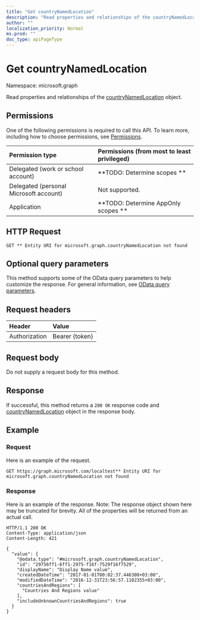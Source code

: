 ```yaml
---
title: "Get countryNamedLocation"
description: "Read properties and relationships of the countryNamedLocation object."
author: ""
localization_priority: Normal
ms.prod: ""
doc_type: apiPageType
---
```


# Get countryNamedLocation

Namespace: microsoft.graph

Read properties and relationships of the [countryNamedLocation](../resources/countrynamedlocation.md) object.

## Permissions
One of the following permissions is required to call this API. To learn more, including how to choose permissions, see [Permissions](/concepts/permissions-reference.md).

|Permission type|Permissions (from most to least privileged)|
|:---|:---|
|Delegated (work or school account)|**TODO: Determine scopes **|
|Delegated (personal Microsoft account)|Not supported.|
|Application|**TODO: Determine AppOnly scopes **|

## HTTP Request
<!-- {
  "blockType": "ignored"
}
-->
``` http
GET ** Entity URI for microsoft.graph.countryNamedLocation not found
```

## Optional query parameters
This method supports some of the OData query parameters to help customize the response. For general information, see [OData query parameters](/graph/query-parameters).

## Request headers
|Header|Value|
|:---|:---|
|Authorization|Bearer {token}|

## Request body
Do not supply a request body for this method.

## Response
If successful, this method returns a `200 OK` response code and [countryNamedLocation](../resources/countrynamedlocation.md) object in the response body.

## Example

### Request
Here is an example of the request.
<!-- {
  "blockType": "request",
  "name": "get_countrynamedlocation"
}
-->
``` http
GET https://graph.microsoft.com/localtest** Entity URI for microsoft.graph.countryNamedLocation not found
```

### Response
Here is an example of the response. Note: The response object shown here may be truncated for brevity. All of the properties will be returned from an actual call.
<!-- {
  "blockType": "response",
  "truncated": true,
  "@odata.type": "microsoft.graph.countryNamedLocation"
}
-->
``` http
HTTP/1.1 200 OK
Content-Type: application/json
Content-Length: 421

{
  "value": {
    "@odata.type": "#microsoft.graph.countryNamedLocation",
    "id": "29756ff1-6ff1-2975-f16f-7529f16f7529",
    "displayName": "Display Name value",
    "createdDateTime": "2017-01-01T00:02:37.446308+03:00",
    "modifiedDateTime": "2016-12-31T23:56:57.1102355+03:00",
    "countriesAndRegions": [
      "Countries And Regions value"
    ],
    "includeUnknownCountriesAndRegions": true
  }
}
```

